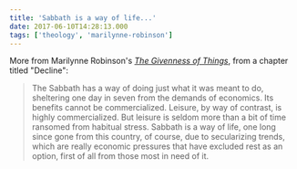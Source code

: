 ```yaml
---
title: 'Sabbath is a way of life...'
date: 2017-06-10T14:28:13.000
tags: ['theology', 'marilynne-robinson']
---
```


More from Marilynne Robinson's [_The Givenness of Things_](http://amzn.to/2rVMPUh), from a chapter titled "Decline":

> The Sabbath has a way of doing just what it was meant to do, sheltering one day in seven from the demands of economics. Its benefits cannot be commercialized. Leisure, by way of contrast, is highly commercialized. But leisure is seldom more than a bit of time ransomed from habitual stress. Sabbath is a way of life, one long since gone from this country, of course, due to secularizing trends, which are really economic pressures that have excluded rest as an option, first of all from those most in need of it.
